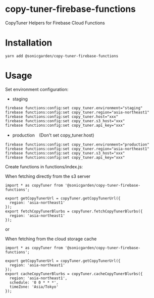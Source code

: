 # copy-tuner-firebase-functions

CopyTuner Helpers for Firebase Cloud Functions

# Installation

```
yarn add @sonicgarden/copy-tuner-firebase-functions
```

# Usage

Set environment configuration:

- staging

```
firebase functions:config:set copy_tuner.environment="staging"
firebase functions:config:set copy_tuner.region="asia-northeast1"
firebase functions:config:set copy_tuner.host="xxx"
firebase functions:config:set copy_tuner.s3_host="xxx"
firebase functions:config:set copy_tuner.api_key="xxx"
```

- production　(Don't set copy_tuner.host)

```
firebase functions:config:set copy_tuner.environment="production"
firebase functions:config:set copy_tuner.region="asia-northeast1"
firebase functions:config:set copy_tuner.s3_host="xxx"
firebase functions:config:set copy_tuner.api_key="xxx"
```

Create functions in functions/index.js:

When fetching directly from the s3 server

```
import * as copyTuner from '@sonicgarden/copy-tuner-firebase-functions';

export getCopyTunerUrl = copyTuner.getCopyTunerUrl({
  region: 'asia-northeast1'
});
export fetchCopyTunerBlurbs = copyTuner.fetchCopyTunerBlurbs({
  region: 'asia-northeast1'
});
```

or

When fetching from the cloud storage cache

```
import * as copyTuner from '@sonicgarden/copy-tuner-firebase-functions';

export getCopyTunerUrl = copyTuner.getCopyTunerUrl({
  region: 'asia-northeast1'
});
export cacheCopyTunerBlurbs = copyTuner.cacheCopyTunerBlurbs({
  region: 'asia-northeast1',
  schedule: '0 0 * * *',
  timeZone: 'Asia/Tokyo'
});
```
